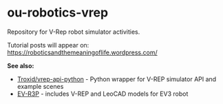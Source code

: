 # ou-robotics-vrep
Repository for V-Rep robot simulator activities.

Tutorial posts will appear on: https://roboticsandthemeaningoflife.wordpress.com/


__See also:__

- [Troxid/vrep-api-python](https://github.com/Troxid/vrep-api-python) - Python wrapper for V-REP simulator API and example scenes
- [EV-R3P](https://github.com/albmardom/EV-R3P) - includes V-REP and LeoCAD models for EV3 robot
